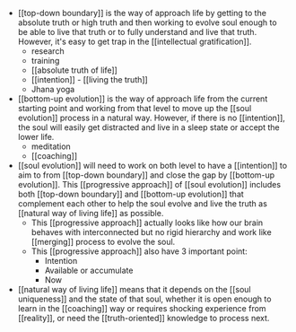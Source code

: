 - [[top-down boundary]] is the way of approach life by getting to the absolute truth or high truth and then working to evolve soul enough to be able to live that truth or to fully understand and live that truth. However, it's easy to get trap in the [[intellectual gratification]].
    - research
    - training
    - [[absolute truth of life]] 
    - [[intention]] - [[living the truth]]
    - Jhana yoga
- [[bottom-up evolution]] is the way of approach life from the current starting point and working from that level to move up the [[soul evolution]] process in a natural way. However, if there is no [[intention]], the soul will easily get distracted and live in a sleep state or accept the lower life.
    - meditation
    - [[coaching]]
- [[soul evolution]] will need to work on both level to have a [[intention]] to aim to from [[top-down boundary]] and close the gap by [[bottom-up evolution]]. This [[progressive approach]] of [[soul evolution]] includes both [[top-down boundary]] and [[bottom-up evolution]] that complement each other to help the soul evolve and live the truth as [[natural way of living life]] as possible.
    - This [[progressive approach]] actually looks like how our brain behaves with interconnected but no rigid hierarchy and work like [[merging]] process to evolve the soul.
    - This [[progressive approach]] also have 3 important point:
        - Intention
        - Available or accumulate
        - Now
- [[natural way of living life]] means that it depends on the [[soul uniqueness]] and the state of that soul, whether it is open enough to learn in the [[coaching]] way or requires shocking experience from [[reality]], or need the [[truth-oriented]] knowledge to process next.
